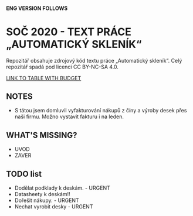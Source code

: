 #### ENG VERSION FOLLOWS
# SOČ 2020 - TEXT PRÁCE „AUTOMATICKÝ SKLENÍK“
Repozitář obsahuje zdrojový kód textu práce „Automatický skleník“.
Celý repozitář spadá pod licenci CC BY-NC-SA 4.0.

[LINK TO TABLE WITH BUDGET](https://docs.google.com/spreadsheets/d/1ZI8_D_LJPej7IoSE3QkqMBanPijJOcWTwICOPSyZP_c/edit#gid=902149754)

## NOTES
- S tátou jsem domluvil vyfakturování nákupů z číny a výroby desek přes naši firmu. Možno vystavit fakturu i na leden.

## WHAT'S MISSING?
- UVOD
- ZAVER

## TODO list

- Dodělat podklady k deskám. - URGENT
- Datasheety k deskám!!
- Dořešit nákupy. - URGENT
- Nechat vyrobit desky - URGENT


